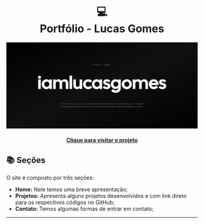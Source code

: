 <h1 align="center">
  💻<br>Portfólio - Lucas Gomes
</h1>

![Resultado final do projeto](public/portfolio.png)

<h4 align="center"><a href="https://www.iamlucasgomes.com/">Clique para visitar o projeto</a></h4>

## 📚 Seções

O site é composto por três seções:

- **Home:** Nele temos uma breve apresentação;
- **Projetos:** Apresenta alguns projetos desenvolvidos e com link direto para os respectivos códigos no GitHub;
- **Contato:** Temos algumas formas de entrar em contato;

---